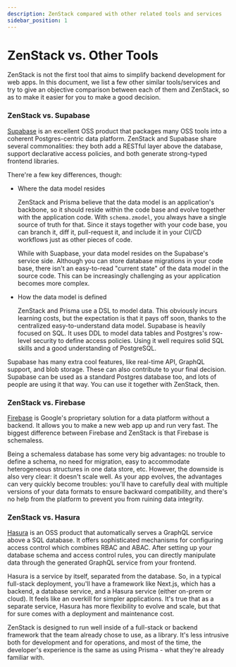 ```yaml
---
description: ZenStack compared with other related tools and services
sidebar_position: 1
---
```


# ZenStack vs. Other Tools

ZenStack is not the first tool that aims to simplify backend development for web apps. In this document, we list a few other similar tools/services and try to give an objective comparison between each of them and ZenStack, so as to make it easier for you to make a good decision.

### ZenStack vs. Supabase

[Supabase](https://supabase.com) is an excellent OSS product that packages many OSS tools into a coherent Postgres-centric data platform. ZenStack and Supabase share several commonalities: they both add a RESTful layer above the database, support declarative access policies, and both generate strong-typed frontend libraries.

There're a few key differences, though:

-   Where the data model resides

    ZenStack and Prisma believe that the data model is an application's backbone, so it should reside within the code base and evolve together with the application code. With `schema.zmodel`, you always have a single source of truth for that. Since it stays together with your code base, you can branch it, diff it, pull-request it, and include it in your CI/CD workflows just as other pieces of code.

    While with Suapbase, your data model resides on the Supabase's service side. Although you can store database migrations in your code base, there isn't an easy-to-read "current state" of the data model in the source code. This can be increasingly challenging as your application becomes more complex.

-   How the data model is defined

    ZenStack and Prisma use a DSL to model data. This obviously incurs learning costs, but the expectation is that it pays off soon, thanks to the centralized easy-to-understand data model. Supabase is heavily focused on SQL. It uses DDL to model data tables and Postgres's row-level security to define access policies. Using it well requires solid SQL skills and a good understanding of PostgreSQL.

Supabase has many extra cool features, like real-time API, GraphQL support, and blob storage. These can also contribute to your final decision. Supabase can be used as a standard Postgres database too, and lots of people are using it that way. You can use it together with ZenStack, then.

### ZenStack vs. Firebase

[Firebase](https://firebase.google.com/) is Google's proprietary solution for a data platform without a backend. It allows you to make a new web app up and run very fast. The biggest difference between Firebase and ZenStack is that Firebase is schemaless.

Being a schemaless database has some very big advantages: no trouble to define a schema, no need for migration, easy to accommodate heterogeneous structures in one data store, etc. However, the downside is also very clear: it doesn't scale well. As your app evolves, the advantages can very quickly become troubles: you'll have to carefully deal with multiple versions of your data formats to ensure backward compatibility, and there's no help from the platform to prevent you from ruining data integrity.

### ZenStack vs. Hasura

[Hasura](https://hasura.io/) is an OSS product that automatically serves a GraphQL service above a SQL database. It offers sophisticated mechanisms for configuring access control which combines RBAC and ABAC. After setting up your database schema and access control rules, you can directly manipulate data through the generated GraphQL service from your frontend.

Hasura is a service by itself, separated from the database. So, in a typical full-stack deployment, you'll have a framework like Next.js, which has a backend, a database service, and a Hasura service (either on-prem or cloud). It feels like an overkill for simpler applications. It's true that as a separate service, Hasura has more flexibility to evolve and scale, but that for sure comes with a deployment and maintenance cost.

ZenStack is designed to run well inside of a full-stack or backend framework that the team already chose to use, as a library. It's less intrusive both for development and for operations, and most of the time, the developer's experience is the same as using Prisma - what they're already familiar with.
